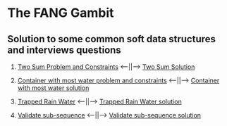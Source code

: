 # The FANG Gambit
## Solution to some common soft data structures and interviews questions

1. [Two Sum Problem and Constraints](./0x01-two_sum/problem.txt)  <--||-->  [Two Sum Solution](./0x01-two_sum/optimized.ins.js)

2. [Container with most water problem and constraints](./0x02-container_with_most_water/problem.txt) <--||--> [Container with most water solution](./0x02-container_with_most_water/optimized.ins.js)

3. [Trapped Rain Water](./0x03-tapping_rain_water/problem.txt) <--||--> [Trapped Rain Water solution](./0x03-tapping_rain_water/optimized.ins.js)

4. [Validate sub-sequence](./0x04-validate_subsequence/problem.txt) <--||--> [Validate sub-sequence solution](./0x04-validate_subsequence/optimized.js)

